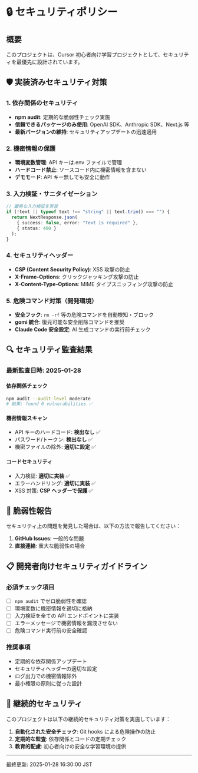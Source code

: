 # 🔒 セキュリティポリシー

## 概要

このプロジェクトは、Cursor 初心者向け学習プロジェクトとして、セキュリティを最優先に設計されています。

## 🛡️ 実装済みセキュリティ対策

### 1. 依存関係のセキュリティ

- **npm audit**: 定期的な脆弱性チェック実施
- **信頼できるパッケージのみ使用**: OpenAI SDK、Anthropic SDK、Next.js 等
- **最新バージョンの維持**: セキュリティアップデートの迅速適用

### 2. 機密情報の保護

- **環境変数管理**: API キーは.env ファイルで管理
- **ハードコード禁止**: ソースコード内に機密情報を含まない
- **デモモード**: API キー無しでも安全に動作

### 3. 入力検証・サニタイゼーション

```typescript
// 厳格な入力検証を実装
if (!text || typeof text !== "string" || text.trim() === "") {
  return NextResponse.json(
    { success: false, error: "Text is required" },
    { status: 400 }
  );
}
```

### 4. セキュリティヘッダー

- **CSP (Content Security Policy)**: XSS 攻撃の防止
- **X-Frame-Options**: クリックジャッキング攻撃の防止
- **X-Content-Type-Options**: MIME タイプスニッフィング攻撃の防止

### 5. 危険コマンド対策（開発環境）

- **安全フック**: `rm -rf` 等の危険コマンドを自動検知・ブロック
- **gomi 統合**: 復元可能な安全削除コマンドを推奨
- **Claude Code 安全設定**: AI 生成コマンドの実行前チェック

## 🔍 セキュリティ監査結果

### 最新監査日時: 2025-01-28

#### 依存関係チェック

```bash
npm audit --audit-level moderate
# 結果: found 0 vulnerabilities ✅
```

#### 機密情報スキャン

- API キーのハードコード: **検出なし** ✅
- パスワード/トークン: **検出なし** ✅
- 機密ファイルの除外: **適切に設定** ✅

#### コードセキュリティ

- 入力検証: **適切に実装** ✅
- エラーハンドリング: **適切に実装** ✅
- XSS 対策: **CSP ヘッダーで保護** ✅

## 🚨 脆弱性報告

セキュリティ上の問題を発見した場合は、以下の方法で報告してください：

1. **GitHub Issues**: 一般的な問題
2. **直接連絡**: 重大な脆弱性の場合

## 📋 開発者向けセキュリティガイドライン

### 必須チェック項目

- [ ] `npm audit` でゼロ脆弱性を確認
- [ ] 環境変数に機密情報を適切に格納
- [ ] 入力検証を全ての API エンドポイントに実装
- [ ] エラーメッセージで機密情報を漏洩させない
- [ ] 危険コマンド実行前の安全確認

### 推奨事項

- 定期的な依存関係アップデート
- セキュリティヘッダーの適切な設定
- ログ出力での機密情報除外
- 最小権限の原則に従った設計

## 🔄 継続的セキュリティ

このプロジェクトは以下の継続的セキュリティ対策を実施しています：

1. **自動化された安全チェック**: Git hooks による危険操作の防止
2. **定期的な監査**: 依存関係とコードの定期チェック
3. **教育的配慮**: 初心者向けの安全な学習環境の提供

---

最終更新: 2025-01-28 16:30:00 JST
